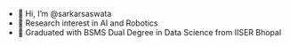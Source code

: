 - 👋 Hi, I’m @sarkarsaswata
- 👀 Research interest in AI and Robotics
- 🌱 Graduated with BSMS Dual Degree in Data Science from IISER Bhopal

<!---
sarkarsaswata/sarkarsaswata is a ✨ special ✨ repository because its `README.md` (this file) appears on your GitHub profile.
You can click the Preview link to take a look at your changes.
--->
